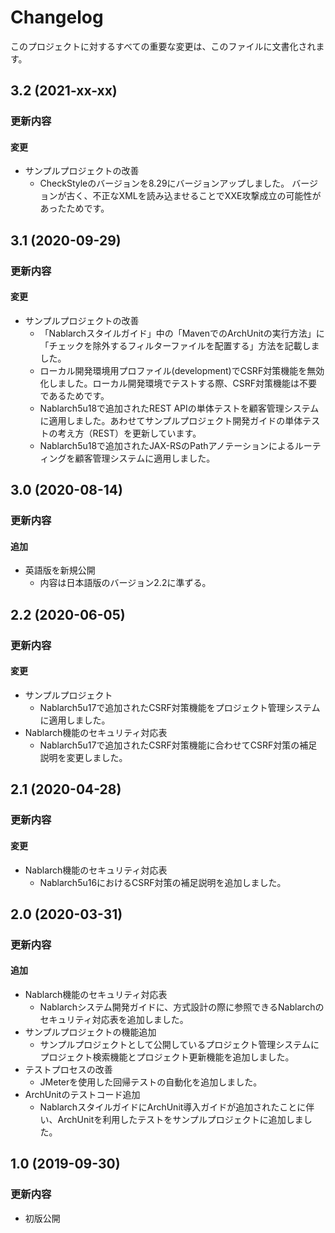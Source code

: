 # Changelog

このプロジェクトに対するすべての重要な変更は、このファイルに文書化されます。

## 3.2 (2021-xx-xx)
### 更新内容
#### 変更
- サンプルプロジェクトの改善
  - CheckStyleのバージョンを8.29にバージョンアップしました。
    バージョンが古く、不正なXMLを読み込ませることでXXE攻撃成立の可能性があったためです。

## 3.1 (2020-09-29)
### 更新内容
#### 変更
- サンプルプロジェクトの改善
  - 「Nablarchスタイルガイド」中の「MavenでのArchUnitの実行方法」に「チェックを除外するフィルターファイルを配置する」方法を記載しました。
  - ローカル開発環境用プロファイル(development)でCSRF対策機能を無効化しました。ローカル開発環境でテストする際、CSRF対策機能は不要であるためです。
  - Nablarch5u18で追加されたREST APIの単体テストを顧客管理システムに適用しました。あわせてサンプルプロジェクト開発ガイドの単体テストの考え方（REST）を更新しています。
  - Nablarch5u18で追加されたJAX-RSのPathアノテーションによるルーティングを顧客管理システムに適用しました。

## 3.0 (2020-08-14)
### 更新内容
#### 追加
- 英語版を新規公開
  - 内容は日本語版のバージョン2.2に準ずる。

## 2.2 (2020-06-05)
### 更新内容
#### 変更
- サンプルプロジェクト
  - Nablarch5u17で追加されたCSRF対策機能をプロジェクト管理システムに適用しました。
- Nablarch機能のセキュリティ対応表
  - Nablarch5u17で追加されたCSRF対策機能に合わせてCSRF対策の補足説明を変更しました。

## 2.1 (2020-04-28)
### 更新内容
#### 変更
- Nablarch機能のセキュリティ対応表
  - Nablarch5u16におけるCSRF対策の補足説明を追加しました。

## 2.0 (2020-03-31)
### 更新内容
#### 追加
- Nablarch機能のセキュリティ対応表
  - Nablarchシステム開発ガイドに、方式設計の際に参照できるNablarchのセキュリティ対応表を追加しました。
- サンプルプロジェクトの機能追加
  - サンプルプロジェクトとして公開しているプロジェクト管理システムにプロジェクト検索機能とプロジェクト更新機能を追加しました。
- テストプロセスの改善
  - JMeterを使用した回帰テストの自動化を追加しました。
- ArchUnitのテストコード追加
  - NablarchスタイルガイドにArchUnit導入ガイドが追加されたことに伴い、ArchUnitを利用したテストをサンプルプロジェクトに追加しました。

## 1.0 (2019-09-30)
### 更新内容
- 初版公開
